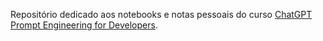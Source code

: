 Repositório dedicado aos notebooks e notas pessoais do curso [ChatGPT Prompt Engineering for Developers](https://learn.deeplearning.ai/chatgpt-prompt-eng/lesson/1/introduction).